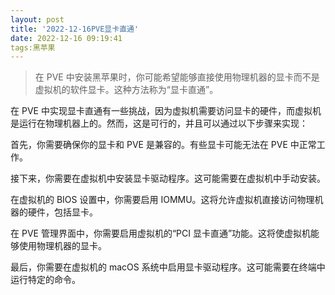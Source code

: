 ```yaml
---
layout: post
title: '2022-12-16PVE显卡直通'
date: 2022-12-16 09:19:41
tags:黑苹果
---
```


> 在 PVE 中安装黑苹果时，你可能希望能够直接使用物理机器的显卡而不是虚拟机的软件显卡。这种方法称为“显卡直通”。

在 PVE 中实现显卡直通有一些挑战，因为虚拟机需要访问显卡的硬件，而虚拟机是运行在物理机器上的。然而，这是可行的，并且可以通过以下步骤来实现：

首先，你需要确保你的显卡和 PVE 是兼容的。有些显卡可能无法在 PVE 中正常工作。

接下来，你需要在虚拟机中安装显卡驱动程序。这可能需要在虚拟机中手动安装。

在虚拟机的 BIOS 设置中，你需要启用 IOMMU。这将允许虚拟机直接访问物理机器的硬件，包括显卡。

在 PVE 管理界面中，你需要启用虚拟机的“PCI 显卡直通”功能。这将使虚拟机能够使用物理机器的显卡。

最后，你需要在虚拟机的 macOS 系统中启用显卡驱动程序。这可能需要在终端中运行特定的命令。